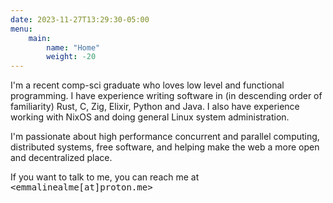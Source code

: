 ```yaml
---
date: 2023-11-27T13:29:30-05:00
menu:
    main:
        name: "Home"
        weight: -20
---
```

I'm a recent comp-sci graduate who loves low level and functional
programming. I have experience writing software in (in descending order of 
familiarity) Rust, C, Zig, Elixir, Python and Java. I also have experience working
with NixOS and doing general Linux system administration. 

I'm passionate about high performance concurrent and parallel computing, 
distributed systems, free software, and helping make the web a more open and
decentralized place.

If you want to talk to me, you can reach me at
<span style="font-family:monospace, monospace"><emmalinealme[at]proton.me></span>
